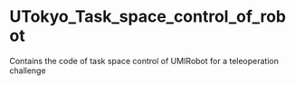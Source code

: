 # UTokyo_Task_space_control_of_robot
Contains the code of task space control of UMIRobot for a teleoperation challenge
